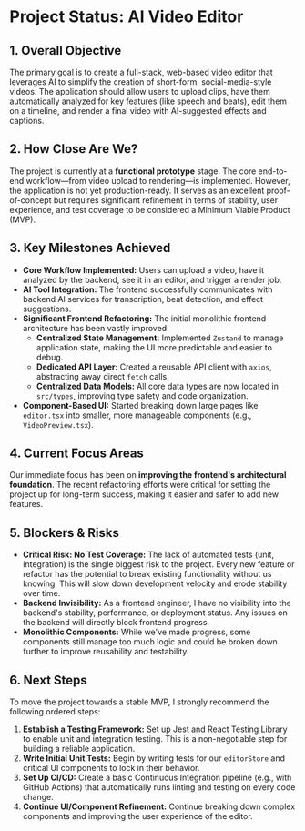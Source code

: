 # Project Status: AI Video Editor

## 1. Overall Objective

The primary goal is to create a full-stack, web-based video editor that leverages AI to simplify the creation of short-form, social-media-style videos. The application should allow users to upload clips, have them automatically analyzed for key features (like speech and beats), edit them on a timeline, and render a final video with AI-suggested effects and captions.

## 2. How Close Are We?

The project is currently at a **functional prototype** stage. The core end-to-end workflow—from video upload to rendering—is implemented. However, the application is not yet production-ready. It serves as an excellent proof-of-concept but requires significant refinement in terms of stability, user experience, and test coverage to be considered a Minimum Viable Product (MVP).

## 3. Key Milestones Achieved

*   **Core Workflow Implemented:** Users can upload a video, have it analyzed by the backend, see it in an editor, and trigger a render job.
*   **AI Tool Integration:** The frontend successfully communicates with backend AI services for transcription, beat detection, and effect suggestions.
*   **Significant Frontend Refactoring:** The initial monolithic frontend architecture has been vastly improved:
    *   **Centralized State Management:** Implemented `Zustand` to manage application state, making the UI more predictable and easier to debug.
    *   **Dedicated API Layer:** Created a reusable API client with `axios`, abstracting away direct `fetch` calls.
    *   **Centralized Data Models:** All core data types are now located in `src/types`, improving type safety and code organization.
*   **Component-Based UI:** Started breaking down large pages like `editor.tsx` into smaller, more manageable components (e.g., `VideoPreview.tsx`).

## 4. Current Focus Areas

Our immediate focus has been on **improving the frontend's architectural foundation**. The recent refactoring efforts were critical for setting the project up for long-term success, making it easier and safer to add new features.

## 5. Blockers & Risks

*   **Critical Risk: No Test Coverage:** The lack of automated tests (unit, integration) is the single biggest risk to the project. Every new feature or refactor has the potential to break existing functionality without us knowing. This will slow down development velocity and erode stability over time.
*   **Backend Invisibility:** As a frontend engineer, I have no visibility into the backend's stability, performance, or deployment status. Any issues on the backend will directly block frontend progress.
*   **Monolithic Components:** While we've made progress, some components still manage too much logic and could be broken down further to improve reusability and testability.

## 6. Next Steps

To move the project towards a stable MVP, I strongly recommend the following ordered steps:

1.  **Establish a Testing Framework:** Set up Jest and React Testing Library to enable unit and integration testing. This is a non-negotiable step for building a reliable application.
2.  **Write Initial Unit Tests:** Begin by writing tests for our `editorStore` and critical UI components to lock in their behavior.
3.  **Set Up CI/CD:** Create a basic Continuous Integration pipeline (e.g., with GitHub Actions) that automatically runs linting and testing on every code change.
4.  **Continue UI/Component Refinement:** Continue breaking down complex components and improving the user experience of the editor.
